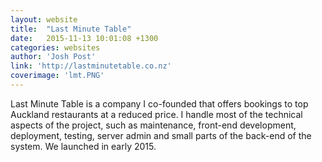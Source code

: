 ```yaml
---
layout: website
title:  "Last Minute Table"
date:   2015-11-13 10:01:08 +1300
categories: websites
author: 'Josh Post'
link: 'http://lastminutetable.co.nz'
coverimage: 'lmt.PNG'
---
```


Last Minute Table is a company I co-founded that offers bookings to top Auckland restaurants at a reduced price. I handle most of the technical aspects of the project, such as maintenance, front-end development, deployment, testing, server admin and small parts of the back-end of the system. We launched in early 2015.
